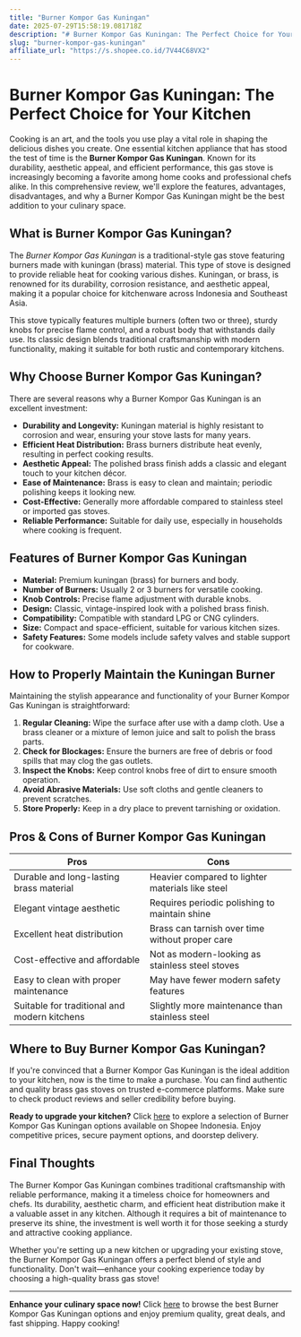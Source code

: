 ```yaml
---
title: "Burner Kompor Gas Kuningan"
date: 2025-07-29T15:58:19.081718Z
description: "# Burner Kompor Gas Kuningan: The Perfect Choice for Your Kitchen..."
slug: "burner-kompor-gas-kuningan"
affiliate_url: "https://s.shopee.co.id/7V44C68VX2"
---
```

# Burner Kompor Gas Kuningan: The Perfect Choice for Your Kitchen

Cooking is an art, and the tools you use play a vital role in shaping the delicious dishes you create. One essential kitchen appliance that has stood the test of time is the **Burner Kompor Gas Kuningan**. Known for its durability, aesthetic appeal, and efficient performance, this gas stove is increasingly becoming a favorite among home cooks and professional chefs alike. In this comprehensive review, we'll explore the features, advantages, disadvantages, and why a Burner Kompor Gas Kuningan might be the best addition to your culinary space.

## What is Burner Kompor Gas Kuningan?

The *Burner Kompor Gas Kuningan* is a traditional-style gas stove featuring burners made with kuningan (brass) material. This type of stove is designed to provide reliable heat for cooking various dishes. Kuningan, or brass, is renowned for its durability, corrosion resistance, and aesthetic appeal, making it a popular choice for kitchenware across Indonesia and Southeast Asia.

This stove typically features multiple burners (often two or three), sturdy knobs for precise flame control, and a robust body that withstands daily use. Its classic design blends traditional craftsmanship with modern functionality, making it suitable for both rustic and contemporary kitchens.

## Why Choose Burner Kompor Gas Kuningan?

There are several reasons why a Burner Kompor Gas Kuningan is an excellent investment:

- **Durability and Longevity:** Kuningan material is highly resistant to corrosion and wear, ensuring your stove lasts for many years.
- **Efficient Heat Distribution:** Brass burners distribute heat evenly, resulting in perfect cooking results.
- **Aesthetic Appeal:** The polished brass finish adds a classic and elegant touch to your kitchen décor.
- **Ease of Maintenance:** Brass is easy to clean and maintain; periodic polishing keeps it looking new.
- **Cost-Effective:** Generally more affordable compared to stainless steel or imported gas stoves.
- **Reliable Performance:** Suitable for daily use, especially in households where cooking is frequent.

## Features of Burner Kompor Gas Kuningan

- **Material:** Premium kuningan (brass) for burners and body.
- **Number of Burners:** Usually 2 or 3 burners for versatile cooking.
- **Knob Controls:** Precise flame adjustment with durable knobs.
- **Design:** Classic, vintage-inspired look with a polished brass finish.
- **Compatibility:** Compatible with standard LPG or CNG cylinders.
- **Size:** Compact and space-efficient, suitable for various kitchen sizes.
- **Safety Features:** Some models include safety valves and stable support for cookware.

## How to Properly Maintain the Kuningan Burner

Maintaining the stylish appearance and functionality of your Burner Kompor Gas Kuningan is straightforward:

1. **Regular Cleaning:** Wipe the surface after use with a damp cloth. Use a brass cleaner or a mixture of lemon juice and salt to polish the brass parts.
2. **Check for Blockages:** Ensure the burners are free of debris or food spills that may clog the gas outlets.
3. **Inspect the Knobs:** Keep control knobs free of dirt to ensure smooth operation.
4. **Avoid Abrasive Materials:** Use soft cloths and gentle cleaners to prevent scratches.
5. **Store Properly:** Keep in a dry place to prevent tarnishing or oxidation.

## Pros & Cons of Burner Kompor Gas Kuningan

| Pros                                           | Cons                                            |
|------------------------------------------------|-------------------------------------------------|
| Durable and long-lasting brass material     | Heavier compared to lighter materials like steel |
| Elegant vintage aesthetic                     | Requires periodic polishing to maintain shine |
| Excellent heat distribution                   | Brass can tarnish over time without proper care|
| Cost-effective and affordable                | Not as modern-looking as stainless steel stoves|
| Easy to clean with proper maintenance        | May have fewer modern safety features         |
| Suitable for traditional and modern kitchens | Slightly more maintenance than stainless steel |

## Where to Buy Burner Kompor Gas Kuningan?

If you're convinced that a Burner Kompor Gas Kuningan is the ideal addition to your kitchen, now is the time to make a purchase. You can find authentic and quality brass gas stoves on trusted e-commerce platforms. Make sure to check product reviews and seller credibility before buying.

**Ready to upgrade your kitchen?** Click [here](https://s.shopee.co.id/7V44C68VX2) to explore a selection of Burner Kompor Gas Kuningan options available on Shopee Indonesia. Enjoy competitive prices, secure payment options, and doorstep delivery.

## Final Thoughts

The Burner Kompor Gas Kuningan combines traditional craftsmanship with reliable performance, making it a timeless choice for homeowners and chefs. Its durability, aesthetic charm, and efficient heat distribution make it a valuable asset in any kitchen. Although it requires a bit of maintenance to preserve its shine, the investment is well worth it for those seeking a sturdy and attractive cooking appliance.

Whether you're setting up a new kitchen or upgrading your existing stove, the Burner Kompor Gas Kuningan offers a perfect blend of style and functionality. Don't wait—enhance your cooking experience today by choosing a high-quality brass gas stove!

---

**Enhance your culinary space now!** Click [here](https://s.shopee.co.id/7V44C68VX2) to browse the best Burner Kompor Gas Kuningan options and enjoy premium quality, great deals, and fast shipping. Happy cooking!
